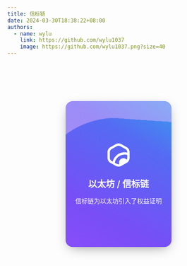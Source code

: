 ```yaml
---
title: 信标链
date: 2024-03-30T18:38:22+08:00
authors:
  - name: wylu
    link: https://github.com/wylu1037
    image: https://github.com/wylu1037.png?size=40
---
```


<div>
    <div class="e-card playing">
    <div class="image"></div>
    <div class="wave"></div>
    <div class="wave"></div>
    <div class="wave"></div>
        <div class="infotop">
        <svg xmlns="http://www.w3.org/2000/svg" fill="none" viewBox="0 0 24 24" class="icon">
    <path fill="currentColor" d="M19.4133 4.89862L14.5863 2.17544C12.9911 1.27485 11.0089 1.27485 9.41368 2.17544L4.58674
    4.89862C2.99153 5.7992 2 7.47596 2 9.2763V14.7235C2 16.5238 2.99153 18.2014 4.58674 19.1012L9.41368
    21.8252C10.2079 22.2734 11.105 22.5 12.0046 22.5C12.6952 22.5 13.3874 22.3657 14.0349 22.0954C14.2204
    22.018 14.4059 21.9273 14.5872 21.8252L19.4141 19.1012C19.9765 18.7831 20.4655 18.3728 20.8651
    17.8825C21.597 16.9894 22 15.8671 22 14.7243V9.27713C22 7.47678 21.0085 5.7992 19.4133 4.89862ZM4.10784
    14.7235V9.2763C4.10784 8.20928 4.6955 7.21559 5.64066 6.68166L10.4676 3.95848C10.9398 3.69152 11.4701
    3.55804 11.9996 3.55804C12.5291 3.55804 13.0594 3.69152 13.5324 3.95848L18.3593 6.68166C19.3045 7.21476
    19.8922 8.20928 19.8922 9.2763V9.75997C19.1426 9.60836 18.377 9.53091 17.6022 9.53091C14.7929 9.53091
    12.1041 10.5501 10.0309 12.3999C8.36735 13.8847 7.21142 15.8012 6.68783 17.9081L5.63981 17.3165C4.69466
    16.7834 4.10699 15.7897 4.10699 14.7235H4.10784ZM10.4676 20.0413L8.60933 18.9924C8.94996 17.0479 9.94402
    15.2665 11.4515 13.921C13.1353 12.4181 15.3198 11.5908 17.6022 11.5908C18.3804 11.5908 19.1477 11.6864
    19.8922 11.8742V14.7235C19.8922 15.2278 19.7589 15.7254 19.5119 16.1662C18.7615 15.3596 17.6806 14.8528
    16.4783 14.8528C14.2136 14.8528 12.3781 16.6466 12.3781 18.8598C12.3781 19.3937 12.4861 19.9021 12.68
    20.3676C11.9347 20.5316 11.1396 20.4203 10.4684 20.0413H10.4676Z"></path></svg><br>      
    以太坊 / 信标链
    <br>
    <div class="name">信标链为以太坊引入了权益证明</div>
    </div>
    </div>
    <style>
        .e-card {
        margin: 100px auto;
        background: transparent;
        box-shadow: 0px 8px 28px -9px rgba(0,0,0,0.45);
        position: relative;
        width: 240px;
        height: 330px;
        border-radius: 16px;
        overflow: hidden;
        }
        .wave {
        position: absolute;
        width: 540px;
        height: 700px;
        opacity: 0.6;
        left: 0;
        top: 0;
        margin-left: -50%;
        margin-top: -70%;
        background: linear-gradient(744deg,#af40ff,#5b42f3 60%,#00ddeb);
        }
        .icon {
        width: 3em;
        margin-top: -1em;
        padding-bottom: 1em;
        }
        .infotop {
        text-align: center;
        font-size: 20px;
        position: absolute;
        top: 5.6em;
        left: 0;
        right: 0;
        color: rgb(255, 255, 255);
        font-weight: 600;
        }
        .name {
        font-size: 14px;
        font-weight: 100;
        position: relative;
        top: 1em;
        text-transform: lowercase;
        }
        .wave:nth-child(2),
        .wave:nth-child(3) {
        top: 210px;
        }
        .playing .wave {
        border-radius: 40%;
        animation: wave 3000ms infinite linear;
        }
        .wave {
        border-radius: 40%;
        animation: wave 55s infinite linear;
        }
        .playing .wave:nth-child(2) {
        animation-duration: 4000ms;
        }
        .wave:nth-child(2) {
        animation-duration: 50s;
        }
        .playing .wave:nth-child(3) {
        animation-duration: 5000ms;
        }
        .wave:nth-child(3) {
        animation-duration: 45s;
        }
        @keyframes wave {
        0% {
            transform: rotate(0deg);
        }
        100% {
            transform: rotate(360deg);
        }
        }
    </style>
</div>
